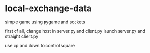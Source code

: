 # local-exchange-data
simple game using pygame and sockets

first of all, change host in server.py and client.py
launch server.py and straight client.py

use up and down to control square

